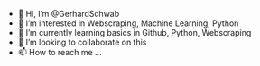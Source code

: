 - 👋 Hi, I’m @GerhardSchwab
- 👀 I’m interested in Webscraping, Machine Learning, Python
- 🌱 I’m currently learning basics in Github, Python, Webscraping
- 💞️ I’m looking to collaborate on this
- 📫 How to reach me ...

<!---
GerhardSchwab/GerhardSchwab is a ✨ special ✨ repository because its `README.md` (this file) appears on your GitHub profile.
You can click the Preview link to take a look at your changes.
--->
